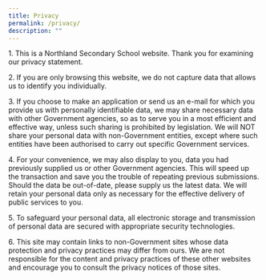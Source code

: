 ```yaml
---
title: Privacy
permalink: /privacy/
description: ""
---
```

<p>1. This is a Northland Secondary School website. Thank you for examining our privacy statement.</p>
<p>2. If you are only browsing this website, we do not capture data that allows us to identify you individually.</p>
<p>3. If you choose to make an application or send us an e-mail for which you provide us with personally identifiable data, we may share necessary data with other Government agencies, so as to serve you in a most efficient and effective way, unless&nbsp;such sharing is prohibited by legislation. We will NOT share your personal data with non-Government entities, except&nbsp;where such entities have been authorised to carry out specific Government services.</p>
<p>4. For your convenience, we may also display to you, data you had previously supplied us or other Government agencies. This&nbsp;will speed up the transaction and save you the trouble of repeating previous submissions. Should the data be out-of-date,&nbsp;please supply us the latest data. We will retain your personal data only as necessary for the effective delivery of public&nbsp;services to you.</p>
<p>5. To safeguard your personal data, all electronic storage and transmission of personal data are secured with appropriate&nbsp;security technologies.</p>
<p>6. This site may contain links to non-Government sites whose data protection and privacy practices may differ from ours. We are not responsible for the content and privacy practices of these other websites and encourage you to consult the&nbsp;privacy notices of those sites.</p>